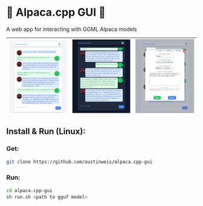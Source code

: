 # 🤖 Alpaca.cpp GUI 🦙
A web app for interacting with GGML Alpaca models

| ![Screenshot1](https://raw.githubusercontent.com/austinweis/alpaca.cpp-gui/main/docs/images/screen1.png) | ![Screenshot2](https://raw.githubusercontent.com/austinweis/alpaca.cpp-gui/main/docs/images/screen2.png) | ![Screenshot3](https://raw.githubusercontent.com/austinweis/alpaca.cpp-gui/main/docs/images/screen3.png) |
|---|---|---|

## Install & Run (Linux):
### Get:
``` bash
git clone https://github.com/austinweis/alpaca.cpp-gui
```
### Run:
``` bash
cd alpaca.cpp-gui
sh run.sh <path to gguf model>
```
